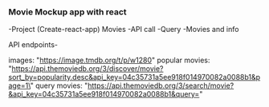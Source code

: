 ### Movie Mockup app with react

-Project (Create-react-app) Movies
-API call
-Query
-Movies and info

API endpoints-

images: "https://image.tmdb.org/t/p/w1280"
popular movies: "https://api.themoviedb.org/3/discover/movie?sort_by=popularity.desc&api_key=04c35731a5ee918f014970082a0088b1&page=1\"
query movies: "https://api.themoviedb.org/3/search/movie?&api_key=04c35731a5ee918f014970082a0088b1&query="
